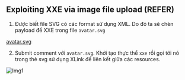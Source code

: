 ## Exploiting XXE via image file upload (REFER)

1. Được biết file SVG có các format sử dụng XML. Do đó ta sẽ chèn payload để XXE trong file `avatar.svg`

[avatar.svg](\asset/../avatar.svg)

2. Submit comment với `avatar.svg`. Khởi tạo thực thể `xxe` rồi gọi tới nó trong thẻ svg sử dụng XLink để liên kết giữa các resources.

![Img1](\asset/../img/done.png)
